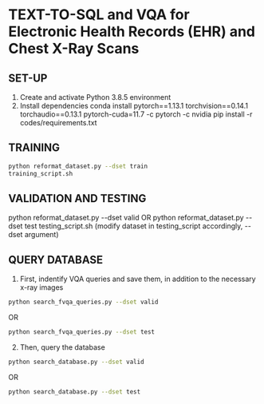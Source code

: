 # TEXT-TO-SQL and VQA for Electronic Health Records (EHR) and Chest X-Ray Scans

## SET-UP

1) Create and activate Python 3.8.5 environment
2) Install dependencies
  conda install pytorch==1.13.1 torchvision==0.14.1 torchaudio==0.13.1 pytorch-cuda=11.7 -c pytorch -c nvidia
  pip install -r codes/requirements.txt

## TRAINING
```sh
python reformat_dataset.py --dset train
training_script.sh
```
## VALIDATION AND TESTING 

python reformat_dataset.py --dset valid OR python reformat_dataset.py --dset test
testing_script.sh (modify dataset in testing_script accordingly, --dset argument)

## QUERY DATABASE 

1) First, indentify VQA queries and save them, in addition to the necessary x-ray images
```sh
python search_fvqa_queries.py --dset valid
```
OR 
```sh
python search_fvqa_queries.py --dset test
```

2) Then, query the database 
```sh
python search_database.py --dset valid
```
OR 
```sh
python search_database.py --dset test
```




